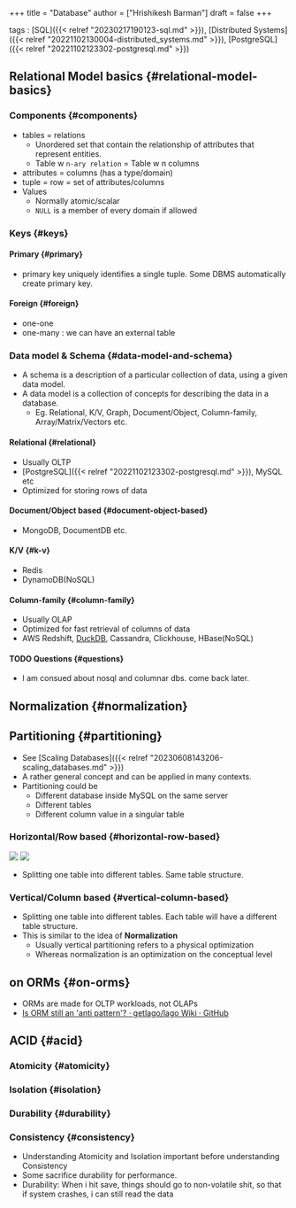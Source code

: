 +++
title = "Database"
author = ["Hrishikesh Barman"]
draft = false
+++

tags
: [SQL]({{< relref "20230217190123-sql.md" >}}), [Distributed Systems]({{< relref "20221102130004-distributed_systems.md" >}}), [PostgreSQL]({{< relref "20221102123302-postgresql.md" >}})


## Relational Model basics {#relational-model-basics}


### Components {#components}

-   tables = relations
    -   Unordered set that contain the relationship of attributes that represent entities.
    -   Table w `n-ary relation` = Table w n columns
-   attributes = columns (has a type/domain)
-   tuple = row = set of attributes/columns
-   Values
    -   Normally atomic/scalar
    -   `NULL` is a member of every domain if allowed


### Keys {#keys}


#### Primary {#primary}

-   primary key uniquely identifies a single tuple. Some DBMS automatically create primary key.


#### Foreign {#foreign}

-   one-one
-   one-many : we can have an external table


### Data model &amp; Schema {#data-model-and-schema}

-   A schema is a description of a particular collection of data, using a given data model.
-   A data model is a collection of concepts for describing the data in a database.
    -   Eg. Relational, K/V, Graph, Document/Object, Column-family, Array/Matrix/Vectors etc.


#### Relational {#relational}

-   Usually OLTP
-   [PostgreSQL]({{< relref "20221102123302-postgresql.md" >}}), MySQL etc
-   Optimized for storing rows of data


#### Document/Object based {#document-object-based}

-   MongoDB, DocumentDB etc.


#### K/V {#k-v}

-   Redis
-   DynamoDB(NoSQL)


#### Column-family {#column-family}

-   Usually OLAP
-   Optimized for fast retrieval of columns of data
-   AWS Redshift, [DuckDB](https://news.ycombinator.com/item?id=34741195), Cassandra, Clickhouse, HBase(NoSQL)


#### <span class="org-todo todo TODO">TODO</span> Questions {#questions}

-   I am consued about nosql and columnar dbs. come back later.


## Normalization {#normalization}


## Partitioning {#partitioning}

-   See [Scaling Databases]({{< relref "20230608143206-scaling_databases.md" >}})
-   A rather general concept and can be applied in many contexts.
-   Partitioning could be
    -   Different database inside MySQL on the same server
    -   Different tables
    -   Different column value in a singular table


### Horizontal/Row based {#horizontal-row-based}

![](/ox-hugo/20230608143206-scaling_databases-673884427.png)
![](/ox-hugo/20230608143206-scaling_databases-1571241611.png)

-   Splitting one table into different tables. Same table structure.


### Vertical/Column based {#vertical-column-based}

-   Splitting one table into different tables. Each table will have a different table structure.
-   This is similar to the idea of **Normalization**
    -   Usually vertical partitioning refers to a physical optimization
    -   Whereas normalization is an optimization on the conceptual level


## on ORMs {#on-orms}

-   ORMs are made for OLTP workloads, not OLAPs
-   [Is ORM still an 'anti pattern'? · getlago/lago Wiki · GitHub](https://github.com/getlago/lago/wiki/Is-ORM-still-an-%27anti-pattern%27%3F)


## ACID {#acid}


### Atomicity {#atomicity}


### Isolation {#isolation}


### Durability {#durability}


### Consistency {#consistency}

-   Understanding Atomicity and Isolation important before understanding Consistency
-   Some sacrifice durability for performance.
-   Durability: When i hit save, things should go to non-volatile shit, so that if system crashes, i can still read the data

